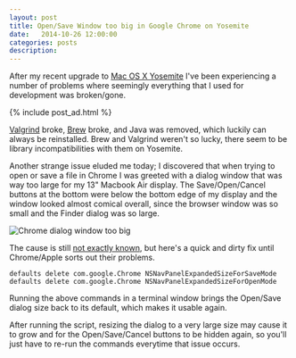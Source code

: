 ```yaml
---
layout: post
title: Open/Save Window too big in Google Chrome on Yosemite
date:   2014-10-26 12:00:00
categories: posts
description:
---
```


After my recent upgrade to [Mac OS X Yosemite](https://www.apple.com/ca/osx/) I've been experiencing a number of problems where seemingly everything that I used for development was broken/gone.

{% include post_ad.html %}

[Valgrind](http://valgrind.org/) broke, [Brew](http://brew.sh/) broke, and Java was removed, which luckily can always be reinstalled. Brew and Valgrind weren't so lucky, there seem to be library incompatibilities with them on Yosemite.

Another strange issue eluded me today; I discovered that when trying to open or save a file in Chrome I was greeted with a dialog window that was way too large for my 13" Macbook Air display. The Save/Open/Cancel buttons at the bottom were below the bottom edge of my display and the window looked almost comical overall, since the browser window was so small and the Finder dialog was so large.

![Chrome dialog window too big][chrome-dialog-window-too-big]

The cause is still [not exactly known](https://code.google.com/p/chromium/issues/detail?id=423635), but here's a quick and dirty fix until Chrome/Apple sorts out their problems.

    defaults delete com.google.Chrome NSNavPanelExpandedSizeForSaveMode
    defaults delete com.google.Chrome NSNavPanelExpandedSizeForOpenMode

Running the above commands in a terminal window brings the Open/Save dialog size back to its default, which makes it usable again.

After running the script, resizing the dialog to a very large size may cause it to grow and for the Open/Save/Cancel buttons to be hidden again, so you'll just have to re-run the commands everytime that issue occurs.

[chrome-dialog-window-too-big]: ../../../../images/2014-10-26/chrome-dialog-window-too-big.png "Chrome dialog window too big"